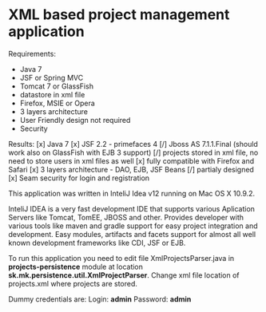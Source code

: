 # XML based project management application

Requirements:
- Java 7
- JSF or Spring MVC
- Tomcat 7 or GlassFish
- datastore in xml file
- Firefox, MSIE or Opera
- 3 layers architecture
- User Friendly design not required
- Security

Results:
[x] Java 7
[x] JSF 2.2 - primefaces 4
[/] Jboss AS 7.1.1.Final (should work also on GlassFish with EJB 3 support)
[/] projects stored in xml file, no need to store users in xml files as well
[x] fully compatible with Firefox and Safari
[x] 3 layers architecture - DAO, EJB, JSF Beans
[/] partialy designed
[x] Seam security for login and registration

This application was written in InteliJ Idea v12 running on Mac OS X 10.9.2.

InteliJ IDEA is a very fast development IDE that supports various Aplication Servers like Tomcat, TomEE, JBOSS and other.
Provides developer with various tools like maven and gradle support for easy project integration and development. Easy
modules, artifacts and facets support for almost all well known development frameworks like CDI, JSF or EJB.

To run this application you need to edit file XmlProjectsParser.java in <strong>projects-persistence</strong>
module at location <strong>sk.mk.persistence.util.XmlProjectParser</strong>. Change xml file location of projects.xml
where projects are stored.

Dummy credentials are:
Login: <strong>admin</strong>
Password: <strong>admin</strong>

